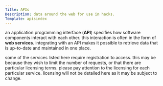 ```yaml
---
Title: APIs
Description: data around the web for use in hacks.
Template: apisindex
---
```


an application programming interface (**API**) specifies how software components interact with each other.  this interaction is often in the form of **web services**.  integrating with an API makes it possible to retrieve data that is up-to-date and maintained in one place.

some of the services listed here require registration to access.  this may be because they wish to limit the number of requests, or that there are particular licensing terms.  please pay attention to the licensing for each particular service.  licensing will not be detailed here as it may be subject to change.